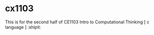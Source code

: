 # cx1103

This is for the second half of CE1103 Intro to Computational Thinking [ c language ]
:shipit:
